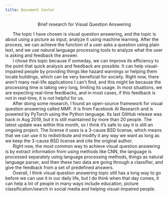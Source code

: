 ```yaml
---
title: Document Center
---
```

<p style="text-align: center;">Brief research for Visual Question Answering
	
&nbsp;&nbsp;&nbsp;&nbsp;&nbsp;&nbsp;The topic I have chosen is visual question answering, and the topic is about using a picture as input, analyze it using machine learning. After the process, we can achieve the function of a user asks a question using plain text, and we use natural language processing tools to analyze what the user is asking and feedback the answer.<br />
&nbsp;&nbsp;&nbsp;&nbsp;&nbsp;&nbsp;I chose this topic because if someday, we can improve its efficiency to the point that quick analysis and feedback are possible. It can help visual-impaired people by providing things like hazard warnings or helping them locate buildings, which can be very beneficial for society. Right now, there aren’t many real-life applications I can’t find, and this might be because the processing time is taking very long, limiting its usage. In most situations, we are expecting real-time feedbacks, and in most cases, if this feedback is not in real-time, it is not helpful for us.<br />
&nbsp;&nbsp;&nbsp;&nbsp;&nbsp;&nbsp;After doing some research, I found an open-source framework for visual question answering called MMF. It is from Facebook AI Research and is powered by PyTorch using the Python language. Its last GitHub release was back in Aug 2019, but it is still maintained by more than 20 people. The latest update was within this month, so I think it’s safe to say it is still an ongoing project. The license it uses is a 3-cause BSD license, which means that we can use it to redistribute and modify it any way we want as long as we keep the 3-cause BSD license and cite the original author. <br />
&nbsp;&nbsp;&nbsp;&nbsp;&nbsp;&nbsp;Right now, the most common way to achieve visual question answering is by extract information from using methods like CNN, the language is processed separately using language processing methods, things as natural language parser, and then these two data are going through a classifier, and give the feedback from a set of predefined answers. <br />
&nbsp;&nbsp;&nbsp;&nbsp;&nbsp;&nbsp;Overall, I think visual question answering topic still has a long way to go before we can use it in our daily life, but I do think when that day comes, it can help a lot of people in many ways include education, picture classification/search in social media and helping visual-impaired people.</p>
